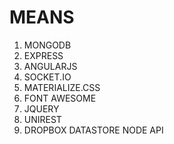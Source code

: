 # MEANS
1) MONGODB 
2) EXPRESS 
3) ANGULARJS 
4) SOCKET.IO 
5) MATERIALIZE.CSS 
6) FONT AWESOME 
7) JQUERY  
8) UNIREST
9) DROPBOX DATASTORE NODE API
